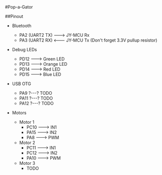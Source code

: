 #Pop-a-Gator

##Pinout
* Bluetooth
  * PA2 (UART2 TX) ---> JY-MCU Rx
  * PA3 (UART2 RX) <--- JY-MCU Tx (Don't forget 3.3V pullup resistor)

* Debug LEDs
  * PD12 ---> Green LED
  * PD13 ---> Orange LED
  * PD14 ---> Red LED
  * PD15 ---> Blue LED

* USB OTG
  * PA9 ?---? TODO
  * PA11 ?---? TODO
  * PA12 ?---? TODO

* Motors
  * Motor 1
    * PC10 ---> IN1
    * PA15 ---> IN2
    * PA8 ---> PWM
  * Motor 2
    * PC11 ---> IN1
    * PC12 ---> IN2
    * PA10 ---> PWM
  * Motor 3
    * TODO
